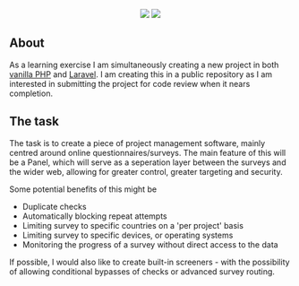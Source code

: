 <p align="center">
  <img src="https://img.shields.io/github/license/Danieloplata/System.svg" />
  <img src="https://img.shields.io/github/issues/Danieloplata/System.svg" />
</p>

## About

As a learning exercise I am simultaneously creating a new project in both [vanilla PHP](https://php.net) and [Laravel](https://laravel.com/). I am creating this in a public repository as I am interested in submitting the project for code review when it nears completion.

## The task

The task is to create a piece of project management software, mainly centred around online questionnaires/surveys. The main feature of this will be a Panel, which will serve as a seperation layer between the surveys and the wider web, allowing for greater control, greater targeting and security.

Some potential benefits of this might be

- Duplicate checks
- Automatically blocking repeat attempts
- Limiting survey to specific countries on a 'per project' basis
- Limiting survey to specific devices, or operating systems
- Monitoring the progress of a survey without direct access to the data

If possible, I would also like to create built-in screeners - with the possibility of allowing conditional bypasses of checks or advanced survey routing.
